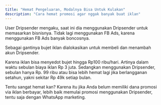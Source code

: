 ```yaml
---
title: "Hemat Pengeluaran, Modalnya Bisa Untuk Kulakan"
description: "Cara hemat promosi agar nggak banyak buat iklan"
---
```


User Dripsender mengaku, saat ini dia menggunakan Dripsender untuk memasarkan bisnisnya. Tidak lagi menggunakan FB Ads, karena menggunakan FB Ads banyak boncosnya.

Sebagai gantinya bujet iklan dialokasikan untuk membeli dan menambah akun Dripsender. 

Karena iklan bisa menyedot bujet hingga Rp100 ribu/hari. Artinya dalam waktu sebulan biaya iklan Rp 3 juta. Sedangkan menggunakan Dripsender, sebulan hanya Rp. 99 ribu atau bisa lebih hemat lagi jika berlangganan setahun, yakni sekitar Rp 49k setiap bulan.

Tentu sangat hemat kan? Karena itu jika Anda belum memiliki dana promosi via iklan berbayar, lebih baik memulai promosi menggunakan Dripsender, tentu saja dengan WhatsApp marketing.